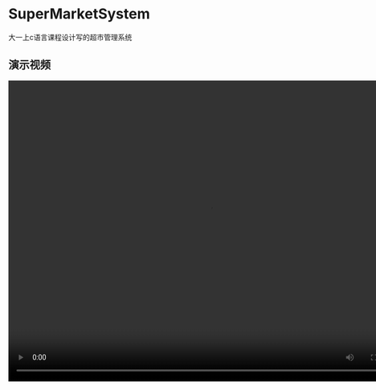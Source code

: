 # SuperMarketSystem
大一上c语言课程设计写的超市管理系统
## 演示视频
<video src="https://cdn.jsdelivr.net/gh/QYHcrossover/SuperMarketSystem/%E5%B1%95%E7%A4%BA/%E8%B6%85%E5%B8%82%E4%BF%A1%E6%81%AF%E7%AE%A1%E7%90%86%E7%B3%BB%E7%BB%9F.mp4" width="800px" height="600px" controls="controls"></video>
